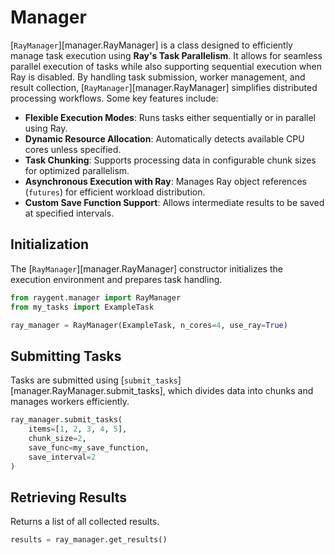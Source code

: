 # Manager

[`RayManager`][manager.RayManager] is a class designed to efficiently manage task execution using **Ray's Task Parallelism**.
It allows for seamless parallel execution of tasks while also supporting sequential execution when Ray is disabled.
By handling task submission, worker management, and result collection, [`RayManager`][manager.RayManager] simplifies distributed processing workflows.
Some key features include:

-   **Flexible Execution Modes**: Runs tasks either sequentially or in parallel using Ray.
-   **Dynamic Resource Allocation**: Automatically detects available CPU cores unless specified.
-   **Task Chunking**: Supports processing data in configurable chunk sizes for optimized parallelism.
-   **Asynchronous Execution with Ray**: Manages Ray object references (`futures`) for efficient workload distribution.
-   **Custom Save Function Support**: Allows intermediate results to be saved at specified intervals.

## Initialization

The [`RayManager`][manager.RayManager] constructor initializes the execution environment and prepares task handling.

```python
from raygent.manager import RayManager
from my_tasks import ExampleTask

ray_manager = RayManager(ExampleTask, n_cores=4, use_ray=True)
```

## Submitting Tasks

Tasks are submitted using [`submit_tasks`][manager.RayManager.submit_tasks], which divides data into chunks and manages workers efficiently.

```python
ray_manager.submit_tasks(
    items=[1, 2, 3, 4, 5],
    chunk_size=2,
    save_func=my_save_function,
    save_interval=2
)
```

## Retrieving Results

Returns a list of all collected results.

```python
results = ray_manager.get_results()
```
